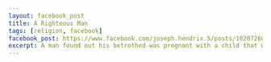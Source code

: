 ```yaml
---
layout: facebook_post
title: A Righteous Man
tags: [religion, facebook]
facebook_post: https://www.facebook.com/joseph.hendrix.5/posts/10207260257126102
excerpt: A man found out his betrothed was pregnant with a child that was not his. According to the law he should have had her punished, but he decided to let her go instead. And for this he was called righteous.
---
```


